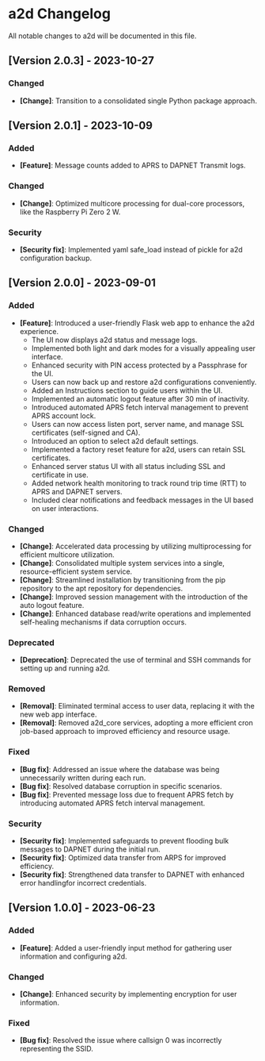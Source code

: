 # a2d Changelog

All notable changes to a2d will be documented in this file.

## [Version 2.0.3] - 2023-10-27

### Changed
- **[Change]**: Transition to a consolidated single Python
package approach.

## [Version 2.0.1] - 2023-10-09

### Added
- **[Feature]**: Message counts added to APRS to DAPNET
Transmit logs.

### Changed
- **[Change]**: Optimized multicore processing for
dual-core processors, like the Raspberry Pi Zero 2 W.

### Security
- **[Security fix]**: Implemented yaml safe_load instead
of pickle for a2d configuration backup.

## [Version 2.0.0] - 2023-09-01

### Added
- **[Feature]**: Introduced a user-friendly Flask web app 
to enhance the a2d experience.
  - The UI now displays a2d status and message logs.
  - Implemented both light and dark modes for a visually 
  appealing user interface.
  - Enhanced security with PIN access protected by a
  Passphrase for the UI.
  - Users can now back up and restore a2d configurations
  conveniently.
  - Added an Instructions section to guide users within
  the UI.
  - Implemented an automatic logout feature after 30 min of
  inactivity.
  - Introduced automated APRS fetch interval management to
  prevent APRS account lock.
  - Users can now access listen port, server name, and 
  manage SSL certificates (self-signed and CA).
  - Introduced an option to select a2d default settings.
  - Implemented a factory reset feature for a2d, users can
  retain SSL certificates.
  - Enhanced server status UI with all status including SSL
  and certificate in use.
  - Added network health monitoring to track round trip
  time (RTT) to APRS and DAPNET servers.
  - Included clear notifications and feedback messages in 
  the UI based on user interactions.

### Changed
- **[Change]**: Accelerated data processing by utilizing 
multiprocessing for efficient multicore utilization.
- **[Change]**: Consolidated multiple system services into
a single, resource-efficient system service.
- **[Change]**: Streamlined installation by transitioning
from the pip repository to the apt repository for
dependencies.
- **[Change]**: Improved session management with the
introduction of the auto logout feature.
- **[Change]**: Enhanced database read/write operations
and implemented self-healing mechanisms if data corruption
occurs.

### Deprecated
- **[Deprecation]**: Deprecated the use of terminal and 
SSH commands for setting up and running a2d.

### Removed
- **[Removal]**: Eliminated terminal access to user data,
replacing it with the new web app interface.
- **[Removal]**: Removed a2d_core services, adopting a more
efficient cron job-based approach to improved efficiency 
and resource usage.

### Fixed
- **[Bug fix]**: Addressed an issue where the database was
being unnecessarily written during each run.
- **[Bug fix]**: Resolved database corruption in specific
scenarios.
- **[Bug fix]**: Prevented message loss due to frequent
APRS fetch by introducing automated APRS fetch interval
management.

### Security
- **[Security fix]**: Implemented safeguards to prevent
flooding bulk messages to DAPNET during the initial run.
- **[Security fix]**: Optimized data transfer from ARPS
for improved efficiency.
- **[Security fix]**: Strengthened data transfer to
DAPNET with enhanced error handlingfor incorrect
credentials.

## [Version 1.0.0] - 2023-06-23

### Added
- **[Feature]**: Added a user-friendly input method for
gathering user information and configuring a2d.

### Changed
- **[Change]**: Enhanced security by implementing
encryption for user information.

### Fixed
- **[Bug fix]**: Resolved the issue where callsign 0 was
incorrectly representing the SSID.
